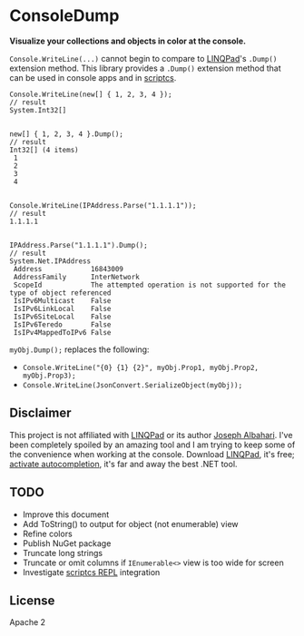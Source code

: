 ConsoleDump
===========

**Visualize your collections and objects in color at the console.**

`Console.WriteLine(...)` 
cannot begin to compare to [LINQPad](http://www.linqpad.net/)'s `.Dump()` extension method.  This library
provides a `.Dump()` extension method that can be used in console apps
and in [scriptcs](http://scriptcs.net/).

	
	Console.WriteLine(new[] { 1, 2, 3, 4 });
	// result
	System.Int32[]


	new[] { 1, 2, 3, 4 }.Dump();
	// result
	Int32[] (4 items)
	 1
	 2
	 3
	 4


	Console.WriteLine(IPAddress.Parse("1.1.1.1"));
	// result
	1.1.1.1


	IPAddress.Parse("1.1.1.1").Dump();
	// result
	System.Net.IPAddress
	 Address            16843009
	 AddressFamily      InterNetwork
	 ScopeId            The attempted operation is not supported for the type of object referenced
	 IsIPv6Multicast    False
	 IsIPv6LinkLocal    False
	 IsIPv6SiteLocal    False
	 IsIPv6Teredo       False
	 IsIPv4MappedToIPv6 False


`myObj.Dump();` replaces the following:

- `Console.WriteLine("{0} {1} {2}", myObj.Prop1, myObj.Prop2, myObj.Prop3);`
- `Console.WriteLine(JsonConvert.SerializeObject(myObj));`


Disclaimer
-------------

This project is not affiliated with [LINQPad](http://www.linqpad.net/) or its author [Joseph Albahari](http://www.albahari.com/).
I've been completely spoiled by an amazing tool and I am trying to keep some of the convenience when working at the console.
Download [LINQPad](http://www.linqpad.net/), it's free; [activate autocompletion](http://www.linqpad.net/Purchase.aspx), it's far
and away the best .NET tool.


TODO
-----

- Improve this document
- Add ToString() to output for object (not enumerable) view
- Refine colors
- Publish NuGet package
- Truncate long strings
- Truncate or omit columns if `IEnumerable<>` view is too wide for screen
- Investigate [scriptcs REPL](http://scriptcs.net/) integration


License
---------

Apache 2
